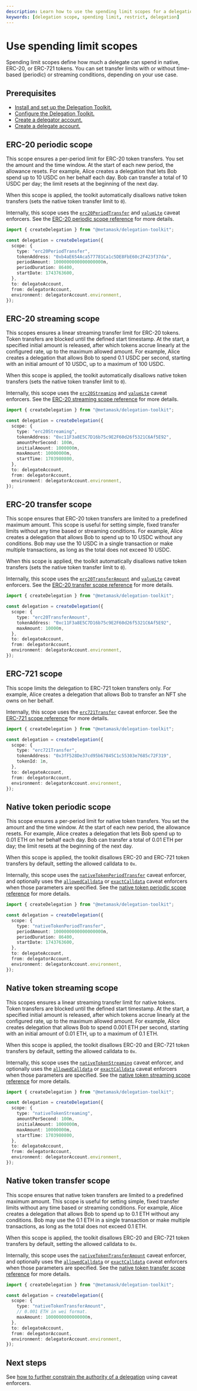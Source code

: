```yaml
---
description: Learn how to use the spending limit scopes for a delegation.
keywords: [delegation scope, spending limit, restrict, delegation]
---
```


# Use spending limit scopes
 
Spending limit scopes define how much a delegate can spend in native, ERC-20, or ERC-721 tokens.
You can set transfer limits with or without time-based (periodic) or streaming conditions, depending on your use case.

## Prerequisites

- [Install and set up the Delegation Toolkit.](../../../get-started/install.md)
- [Configure the Delegation Toolkit.](../../configure-toolkit.md)
- [Create a delegator account.](../execute-on-smart-accounts-behalf.md#3-create-a-delegator-account)
- [Create a delegate account.](../execute-on-smart-accounts-behalf.md#4-create-a-delegate-account)

## ERC-20 periodic scope

This scope ensures a per-period limit for ERC-20 token transfers.
You set the amount and the time window.
At the start of each new period, the allowance resets.
For example, Alice creates a delegation that lets Bob spend up to 10 USDC on her behalf each day.
Bob can transfer a total of 10 USDC per day; the limit resets at the beginning of the next day.

When this scope is applied, the toolkit automatically disallows native token transfers (sets the native token transfer limit to `0`). 

Internally, this scope uses the [`erc20PeriodTransfer`](../../../reference/delegation/caveats.md#erc20periodtransfer) and [`valueLte`](../../../reference/delegation/caveats.md#valuelte) caveat enforcers.
See the [ERC-20 periodic scope reference](../../../reference/delegation/delegation-scopes.md#erc-20-periodic-scope) for more details.

```typescript
import { createDelegation } from "@metamask/delegation-toolkit";

const delegation = createDelegation({
  scope: {
    type: "erc20PeriodTransfer",
    tokenAddress: "0xb4aE654Aca577781Ca1c5DE8FbE60c2F423f37da",
    periodAmount: 1000000000000000000n,
    periodDuration: 86400,
    startDate: 1743763600,
  },
  to: delegateAccount,
  from: delegatorAccount,
  environment: delegatorAccount.environment,
});
```

## ERC-20 streaming scope

This scopes ensures a linear streaming transfer limit for ERC-20 tokens.
Token transfers are blocked until the defined start timestamp.
At the start, a specified initial amount is released, after which tokens accrue linearly at the configured rate, up to the maximum allowed amount.
For example, Alice creates a delegation that allows Bob to spend 0.1 USDC per second, starting with an initial amount of 10 USDC, up to a maximum of 100 USDC.

When this scope is applied, the toolkit automatically disallows native token transfers (sets the native token transfer limit to `0`).

Internally, this scope uses the [`erc20Streaming`](../../../reference/delegation/caveats.md#erc20streaming) and [`valueLte`](../../../reference/delegation/caveats.md#valuelte) caveat enforcers.
See the [ERC-20 streaming scope reference](../../../reference/delegation/delegation-scopes.md#erc-20-streaming-scope) for more details.

```typescript
import { createDelegation } from "@metamask/delegation-toolkit";

const delegation = createDelegation({
  scope: {
    type: "erc20Streaming",
    tokenAddress: "0xc11F3a8E5C7D16b75c9E2F60d26f5321C6Af5E92",
    amountPerSecond: 100n,
    initialAmount: 1000000n,
    maxAmount: 10000000n,
    startTime: 1703980800,
  },
  to: delegateAccount,
  from: delegatorAccount,
  environment: delegatorAccount.environment,
});
```

## ERC-20 transfer scope

This scope ensures that ERC-20 token transfers are limited to a predefined maximum amount. 
This scope is useful for setting simple, fixed transfer limits without any time based or streaming conditions.
For example, Alice creates a delegation that allows Bob to spend up to 10 USDC without any conditions.
Bob may use the 10 USDC in a single transaction or make multiple transactions, as long as the total does not exceed 10 USDC.

When this scope is applied, the toolkit automatically disallows native token transfers (sets the native token transfer limit to `0`).

Internally, this scope uses the [`erc20TransferAmount`](../../../reference/delegation/caveats.md#erc20transferamount) and [`valueLte`](../../../reference/delegation/caveats.md#valuelte) caveat enforcers.
See the [ERC-20 transfer scope reference](../../../reference/delegation/delegation-scopes.md#erc-20-transfer-scope) for more details.

```typescript
import { createDelegation } from "@metamask/delegation-toolkit";

const delegation = createDelegation({
  scope: {
    type: "erc20TransferAmount",
    tokenAddress: "0xc11F3a8E5C7D16b75c9E2F60d26f5321C6Af5E92",
    maxAmount: 10000n,
  },
  to: delegateAccount,
  from: delegatorAccount,
  environment: delegatorAccount.environment,
});
```

## ERC-721 scope

This scope limits the delegation to ERC-721 token transfers only.
For example, Alice creates a delegation that allows Bob to transfer an NFT she owns on her behalf.

Internally, this scope uses the [`erc721Transfer`](../../../reference/delegation/caveats.md#erc721transfer) caveat enforcer. 
See the [ERC-721 scope reference](../../../reference/delegation/delegation-scopes.md#erc-721-scope) for more details.

```typescript
import { createDelegation } from "@metamask/delegation-toolkit";

const delegation = createDelegation({
  scope: {
    type: "erc721Transfer",
    tokenAddress: "0x3fF528De37cd95b67845C1c55303e7685c72F319",
    tokenId: 1n,
  },
  to: delegateAccount,
  from: delegatorAccount,
  environment: delegatorAccount.environment,
});
```

## Native token periodic scope

This scope ensures a per-period limit for native token transfers.
You set the amount and the time window.
At the start of each new period, the allowance resets.
For example, Alice creates a delegation that lets Bob spend up to 0.01 ETH on her behalf each day.
Bob can transfer a total of 0.01 ETH per day; the limit resets at the beginning of the next day.

When this scope is applied, the toolkit disallows ERC-20 and ERC-721 token transfers by default, setting the allowed calldata to `0x`.

Internally, this scope uses the [`nativeTokenPeriodTransfer`](../../../reference/delegation/caveats.md#nativetokenperiodtransfer) caveat enforcer, and 
optionally uses the [`allowedCalldata`](../../../reference/delegation/caveats.md#allowedcalldata) or [`exactCalldata`](../../../reference/delegation/caveats.md#exactcalldata) caveat enforcers when those parameters are specified.
See the [native token periodic scope reference](../../../reference/delegation/delegation-scopes.md#native-token-periodic-scope) for more details.

```typescript
import { createDelegation } from "@metamask/delegation-toolkit";

const delegation = createDelegation({
  scope: {
    type: "nativeTokenPeriodTransfer",
    periodAmount: 1000000000000000000n,
    periodDuration: 86400,
    startDate: 1743763600,
  },
  to: delegateAccount,
  from: delegatorAccount,
  environment: delegatorAccount.environment,
});
```

## Native token streaming scope

This scopes ensures a linear streaming transfer limit for native tokens.
Token transfers are blocked until the defined start timestamp.
At the start, a specified initial amount is released, after which tokens accrue linearly at the configured rate, up to the maximum allowed amount.
For example, Alice creates delegation that allows Bob to spend 0.001 ETH per second, starting with an initial amount of 0.01 ETH, up to a maximum of 0.1 ETH.

When this scope is applied, the toolkit disallows ERC-20 and ERC-721 token transfers by default, setting the allowed calldata to `0x`.

Internally, this scope uses the [`nativeTokenStreaming`](../../../reference/delegation/caveats.md#nativetokenstreaming) caveat enforcer, and
optionally uses the [`allowedCalldata`](../../../reference/delegation/caveats.md#allowedcalldata) or [`exactCalldata`](../../../reference/delegation/caveats.md#exactcalldata) caveat enforcers when those parameters are specified.
See the [native token streaming scope reference](../../../reference/delegation/delegation-scopes.md#native-token-streaming-scope) for more details.

```typescript
import { createDelegation } from "@metamask/delegation-toolkit";

const delegation = createDelegation({
  scope: {
    type: "nativeTokenStreaming",
    amountPerSecond: 100n,
    initialAmount: 1000000n,
    maxAmount: 10000000n,
    startTime: 1703980800,
  },
  to: delegateAccount,
  from: delegatorAccount,
  environment: delegatorAccount.environment,
});
```

## Native token transfer scope

This scope ensures that native token transfers are limited to a predefined maximum amount. 
This scope is useful for setting simple, fixed transfer limits without any time based or streaming conditions.
For example, Alice creates a delegation that allows Bob to spend up to 0.1 ETH without any conditions.
Bob may use the 0.1 ETH in a single transaction or make multiple transactions, as long as the total does not exceed 0.1 ETH.

When this scope is applied, the toolkit disallows ERC-20 and ERC-721 token transfers by default, setting the allowed calldata to `0x`.

Internally, this scope uses the [`nativeTokenTransferAmount`](../../../reference/delegation/caveats.md#nativetokentransferamount) caveat enforcer, and
optionally uses the [`allowedCalldata`](../../../reference/delegation/caveats.md#allowedcalldata) or [`exactCalldata`](../../../reference/delegation/caveats.md#exactcalldata) caveat enforcers when those parameters are specified.
See the [native token transfer scope reference](../../../reference/delegation/delegation-scopes.md#native-token-transfer-scope) for more details.

```typescript
import { createDelegation } from "@metamask/delegation-toolkit";

const delegation = createDelegation({
  scope: {
    type: "nativeTokenTransferAmount",
    // 0.001 ETH in wei format.
    maxAmount: 1000000000000000n,
  },
  to: delegateAccount,
  from: delegatorAccount,
  environment: delegatorAccount.environment,
});
```

## Next steps

See [how to further constrain the authority of a delegation](constrain-scope.md) using caveat enforcers.
